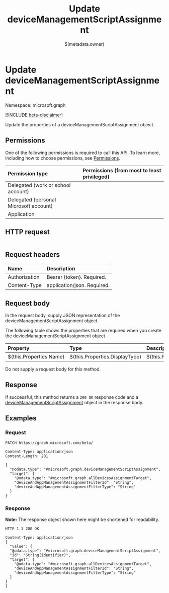 ﻿---
title: "Update deviceManagementScriptAssignment"
description: ""
localization_priority: Normal
author: "$(metadata.owner)"
ms.prod: "microsoft-identity-platform"
doc_type: "apiPageType"
---

# Update deviceManagementScriptAssignment

Namespace: microsoft.graph

[!INCLUDE [beta-disclaimer](../../includes/beta-disclaimer.md)]

Update the properties of a deviceManagementScriptAssignment object.

## Permissions

One of the following permissions is required to call this API. To learn more, including how to choose permissions, see [Permissions](/graph/permissions-reference).

| Permission type                        | Permissions (from most to least privileged) |
| :------------------------------------- | :------------------------------------------ |
| Delegated (work or school account)     |                                             |
| Delegated (personal Microsoft account) |                                             |
| Application                            |                                             |

## HTTP request

<!-- {
  "blockType": "ignored"
}
-->

```http

```

## Request headers

| Name          | Description                 |
| :------------ | :-------------------------- |
| Authorization | Bearer {token}. Required.   |
| Content-Type  | application/json. Required. |

## Request body

In the request body, supply JSON representation of the deviceManagementScriptAssignment object.

The following table shows the properties that are required when you create the deviceManagementScriptAssignment object.

| Property                | Type                           | Description                           |
| :---------------------- | :----------------------------- | :------------------------------------ |
| $(this.Properties.Name) | $(this.Properties.DisplayType) | $(this.Properties.DisplayDescription) |

Do not supply a request body for this method.

## Response

If successful, this method returns a `200 OK` response code and a [deviceManagementScriptAssignment](../resources/deviceManagementScriptAssignment.md) object in the response body.

## Examples

### Request

<!-- {
  "blockType": "request",
  "name": "update_devicemanagementscriptassignment"
}
-->

```http
PATCH https://graph.microsoft.com/beta/

Content-Type: application/json
Content-Length: 281

{
  "@odata.type": "#microsoft.graph.deviceManagementScriptAssignment",
  "target": {
    "@odata.type": "#microsoft.graph.allDevicesAssignmentTarget",
    "deviceAndAppManagementAssignmentFilterId": "String",
    "deviceAndAppManagementAssignmentFilterType": "String"
  }
}

```

### Response

**Note:** The response object shown here might be shortened for readability.

<!-- {
  "blockType": "response",
  "truncated": true,
  "@odata.type": "microsoft.management.services.api.deviceManagementScriptAssignment"
}
-->

```http
HTTP 1.1 200 OK

Content-Type: application/json
{
  "value": {
  "@odata.type": "#microsoft.graph.deviceManagementScriptAssignment",
  "id": "String(identifier)",
  "target": {
    "@odata.type": "#microsoft.graph.allDevicesAssignmentTarget",
    "deviceAndAppManagementAssignmentFilterId": "String",
    "deviceAndAppManagementAssignmentFilterType": "String"
  }
}
}

```